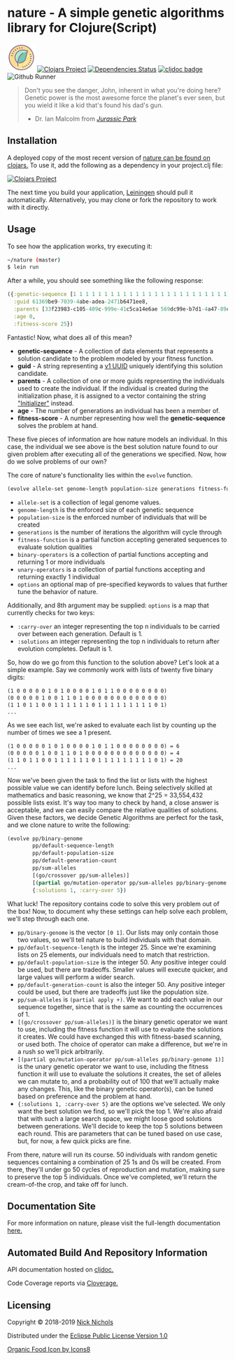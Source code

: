 # nature - A simple genetic algorithms library for Clojure(Script)
<a href="https://icons8.com/icon/20873/organic-food"><img src="resources/icons8-nature.png"></a>
[![Clojars Project](https://img.shields.io/clojars/v/nature.svg)](https://clojars.org/nature)
[![Dependencies Status](https://versions.deps.co/nnichols/nature/status.svg)](https://versions.deps.co/nnichols/nature)
[![cljdoc badge](https://cljdoc.org/badge/nature/nature)](https://cljdoc.org/d/nature/nature/CURRENT)
![Github Runner](https://github.com/nnichols/nature/workflows/Clojure%20and%20ClojureScript%20CI/badge.svg)

> Don't you see the danger, John, inherent in what you're doing here?
> Genetic power is the most awesome force the planet's ever seen, but you wield it like a kid that's found his dad's gun.
> - Dr. Ian Malcolm from [*Jurassic Park*](https://www.imdb.com/title/tt0107290/)

## Installation

A deployed copy of the most recent version of [nature can be found on clojars.](https://clojars.org/nature)
To use it, add the following as a dependency in your project.clj file:

[![Clojars Project](http://clojars.org/nature/latest-version.svg)](http://clojars.org/nature)

The next time you build your application, [Leiningen](https://leiningen.org/) should pull it automatically.
Alternatively, you may clone or fork the repository to work with it directly.

## Usage

To see how the application works, try executing it:
```bash
~/nature (master)
$ lein run
```

After a while, you should see something like the following response:
```clojure
({:genetic-sequence [1 1 1 1 1 1 1 1 1 1 1 1 1 1 1 1 1 1 1 1 1 1 1 1 1],
  :guid 61369be9-7039-4abe-adea-2471b6471ee8,
  :parents [33f23983-c105-409c-999e-41c5ca14e6ae 569dc99e-b7d1-4a47-89c9-7cf88b52f114],
  :age 0,
  :fitness-score 25})
```

Fantastic!
Now, what does all of this mean?

* **genetic-sequence** - A collection of data elements that represents a solution candidate to the problem modeled by your fitness function.
* **guid** - A string representing a [v1 UUID](https://en.wikipedia.org/wiki/Universally_unique_identifier) uniquely identifying this solution candidate.
* **parents** - A collection of one or more guids representing the individuals used to create the individual. If the individual is created during the initialization phase, it is assigned to a vector containing the string ["Initializer"](https://github.com/nnichols/nature/blob/master/src/nature/population_presets.clj) instead.
* **age** - The number of generations an individual has been a member of.
* **fitness-score** - A number representing how well the **genetic-sequence** solves the problem at hand.

These five pieces of information are how nature models an individual.
In this case, the individual we see above is the best solution nature found to our given problem after executing all of the generations we specified.
Now, how do we solve problems of our own?

The core of nature's functionality lies within the `evolve` function.
```clojure
(evolve allele-set genome-length population-size generations fitness-function binary-operators unary-operators)
```

* `allele-set` is a collection of legal genome values.
* `genome-length` is the enforced size of each genetic sequence
* `population-size` is the enforced number of individuals that will be created
* `generations` is the number of iterations the algorithm will cycle through
* `fitness-function` is a partial function accepting generated sequences to evaluate solution qualities
* `binary-operators` is a collection of partial functions accepting and returning 1 or more individuals
* `unary-operators` is a collection of partial functions accepting and returning exactly 1 individual
* `options` an optional map of pre-specified keywords to values that further tune the behavior of nature.

Additionally, and 8th argument may be supplied: `options` is a map that currently checks for two keys:
* `:carry-over` an integer representing the top n individuals to be carried over between each generation. Default is 1.
* `:solutions` an integer representing the top n individuals to return after evolution completes. Default is 1.

So, how do we go from this function to the solution above?
Let's look at a simple example.
Say we commonly work with lists of twenty five binary digits:
```
(1 0 0 0 0 0 1 0 1 0 0 0 0 1 0 1 1 0 0 0 0 0 0 0 0)
(0 0 0 0 0 1 0 0 1 1 0 1 0 0 0 0 0 0 0 0 0 0 0 0 0)
(1 1 0 1 1 0 0 1 1 1 1 1 1 0 1 1 1 1 1 1 1 1 1 0 1)
...
```
As we see each list, we're asked to evaluate each list by counting up the number of times we see a 1 present.
```
(1 0 0 0 0 0 1 0 1 0 0 0 0 1 0 1 1 0 0 0 0 0 0 0 0) = 6
(0 0 0 0 0 1 0 0 1 1 0 1 0 0 0 0 0 0 0 0 0 0 0 0 0) = 4
(1 1 0 1 1 0 0 1 1 1 1 1 1 0 1 1 1 1 1 1 1 1 1 0 1) = 20
...
```
Now we've been given the task to find the list or lists with the highest possible value we can identify before lunch.
Being selectively skilled at mathematics and basic reasoning, we know that 2^25 = 33,554,432 possible lists exist.
It's way too many to check by hand, a close answer is acceptable, and we can easily compare the relative qualities of solutions.
Given these factors, we decide Genetic Algorithms are perfect for the task, and we clone nature to write the following:

```clojure
(evolve pp/binary-genome
        pp/default-sequence-length
        pp/default-population-size
        pp/default-generation-count
        pp/sum-alleles
        [(go/crossover pp/sum-alleles)]
        [(partial go/mutation-operator pp/sum-alleles pp/binary-genome 1)]
        {:solutions 1, :carry-over 5})
```
What luck!
The repository contains code to solve this very problem out of the box!
Now, to document why these settings can help solve each problem, we'll step through each one.

* `pp/binary-genome` is the vector `[0 1]`. Our lists may only contain those two values, so we'll tell nature to build individuals with that domain.
* `pp/default-sequence-length` is the integer 25. Since we're examining lists on 25 elements, our individuals need to match that restriction.
* `pp/default-population-size` is the integer 50. Any positive integer could be used, but there are tradeoffs. Smaller values will execute quicker, and large values will perform a wider search.
* `pp/default-generation-count` is also the integer 50. Any positive integer could be used, but there are tradeoffs just like the population size.
* `pp/sum-alleles` is `(partial apply +)`. We want to add each value in our sequence together, since that is the same as counting the occurrences of 1.
* `[(go/crossover pp/sum-alleles)]` is the binary genetic operator we want to use, including the fitness function it will use to evaluate the solutions it creates. We could have exchanged this with fitness-based scanning, or used both. The choice of operator can make a difference, but we're in a rush so we'll pick arbitrarily.
* `[(partial go/mutation-operator pp/sum-alleles pp/binary-genome 1)]` is the unary genetic operator we want to use, including the fitness function it will use to evaluate the solutions it creates, the set of alleles we can mutate to, and a probability out of 100 that we'll actually make any changes. This, like the binary genetic operator(s), can be tuned based on preference and the problem at hand.
* `{:solutions 1, :carry-over 5}` are the options we've selected. We only want the best solution we find, so we'll pick the top 1. We're also afraid that with such a large search space, we might loose good solutions between generations. We'll decide to keep the top 5 solutions between each round. This are parameters that can be tuned based on use case, but, for now, a few quick picks are fine.

From there, nature will run its course. 50 individuals with random genetic sequences containing a combination of 25 1s and 0s will be created. From there, they'll under go 50 cycles of reproduction and mutation, making sure to preserve the top 5 individuals. Once we've completed, we'll return the cream-of-the crop, and take off for lunch.

## Documentation Site

For more information on nature, please visit the full-length documentation [here.](https://nnichols.github.io/code/nature/intro)

## Automated Build And Repository Information

API documentation hosted on [cljdoc.](https://cljdoc.org/d/nature/nature/CURRENT)

Code Coverage reports via [Cloverage.](https://nnichols.github.io/nature/coverage/index.html)

## Licensing

Copyright © 2018-2019 [Nick Nichols](https://nnichols.github.io/)

Distributed under the [Eclipse Public License Version 1.0](https://www.eclipse.org/legal/epl-v10.html)

[Organic Food Icon by Icons8](https://icons8.com/icon/20873/organic-food)
